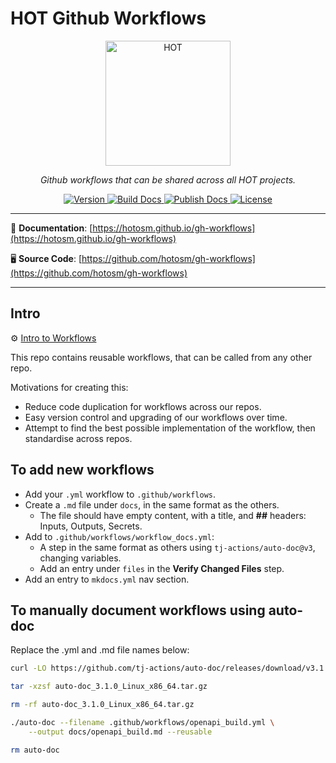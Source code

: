 # HOT Github Workflows

<!-- markdownlint-disable -->
<p align="center">
  <img src="https://raw.githubusercontent.com/hotosm/gh-workflows/main/docs/images/hot_logo.png" style="width: 200px;" alt="HOT"></a>
</p>
<p align="center">
  <em>Github workflows that can be shared across all HOT projects.</em>
</p>
<p align="center">
  <a href="https://github.com/hotosm/gh-releases/releases" target="_blank">
      <img src="https://img.shields.io/github/v/release/hotosm/gh-workflows?logo=github" alt="Version">
  </a>
  <a href="https://github.com/hotosm/gh-workflows/actions/workflows/workflow_docs.yml" target="_blank">
      <img src="https://github.com/hotosm/gh-workflows/workflows/GH Workflow Docs/badge.svg" alt="Build Docs">
  </a>
  <a href="https://github.com/hotosm/gh-workflows/actions/workflows/docs.yml" target="_blank">
      <img src="https://github.com/hotosm/gh-workflows/workflows/Publish Docs/badge.svg" alt="Publish Docs">
  </a>
  <a href="https://github.com/hotosm/gh-workflows/blob/main/LICENSE.md" target="_blank">
      <img src="https://img.shields.io/github/license/hotosm/gh-workflows.svg" alt="License">
  </a>
</p>
<!-- markdownlint-enable -->

---

📖 **Documentation**: [https://hotosm.github.io/gh-workflows](https://hotosm.github.io/gh-workflows)

🖥️ **Source Code**: [https://github.com/hotosm/gh-workflows](https://github.com/hotosm/gh-workflows)

---

## Intro

⚙️ [Intro to Workflows](https://hotosm.github.io/gh-workflows/intro)

This repo contains reusable workflows, that can be called from any
other repo.

Motivations for creating this:

- Reduce code duplication for workflows across our repos.
- Easy version control and upgrading of our workflows over time.
- Attempt to find the best possible implementation of the workflow,
  then standardise across repos.

## To add new workflows

- Add your `.yml` workflow to `.github/workflows`.
- Create a `.md` file under `docs`, in the same format as the others.
  - The file should have empty content, with a title,
    and **##** headers: Inputs, Outputs, Secrets.
- Add to `.github/workflows/workflow_docs.yml`:
  - A step in the same format as others using `tj-actions/auto-doc@v3`,
    changing variables.
  - Add an entry under `files` in the **Verify Changed Files** step.
- Add an entry to `mkdocs.yml` nav section.

## To manually document workflows using auto-doc

Replace the .yml and .md file names below:

```bash
curl -LO https://github.com/tj-actions/auto-doc/releases/download/v3.1.0/auto-doc_3.1.0_Linux_x86_64.tar.gz

tar -xzsf auto-doc_3.1.0_Linux_x86_64.tar.gz

rm -rf auto-doc_3.1.0_Linux_x86_64.tar.gz

./auto-doc --filename .github/workflows/openapi_build.yml \
    --output docs/openapi_build.md --reusable

rm auto-doc
```
